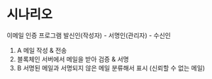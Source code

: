 # 시나리오
이메일 인증 프로그램
발신인(작성자) - 서명인(관리자) - 수신인
  1. A 메일 작성 & 전송
  2. 블록체인 서버에서 메일을 받아 검증 & 서명
  3. B 서명된 메일과 서명되지 않은 메일 분류해서 표시 (신뢰할 수 없는 메일)